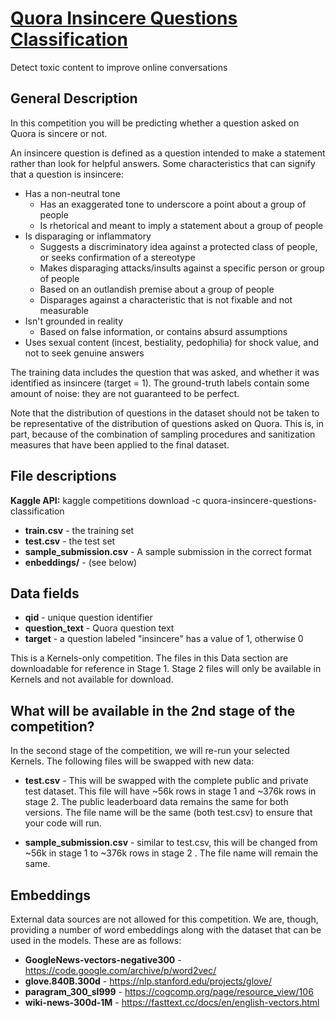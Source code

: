 # [Quora Insincere Questions Classification](https://www.kaggle.com/c/quora-insincere-questions-classification/data)

Detect toxic content to improve online conversations

## General Description

In this competition you will be predicting whether a question asked on Quora is sincere or not.

An insincere question is defined as a question intended to make a statement rather than look for helpful answers. Some characteristics that can signify that a question is insincere:

- Has a non-neutral tone
  - Has an exaggerated tone to underscore a point about a group of people
  - Is rhetorical and meant to imply a statement about a group of people
- Is disparaging or inflammatory
  - Suggests a discriminatory idea against a protected class of people, or seeks confirmation of a stereotype
  - Makes disparaging attacks/insults against a specific person or group of people
  - Based on an outlandish premise about a group of people
  - Disparages against a characteristic that is not fixable and not measurable
- Isn't grounded in reality
  - Based on false information, or contains absurd assumptions
- Uses sexual content (incest, bestiality, pedophilia) for shock value, and not to seek genuine answers

The training data includes the question that was asked, and whether it was identified as insincere (target = 1). The ground-truth labels contain some amount of noise: they are not guaranteed to be perfect.

Note that the distribution of questions in the dataset should not be taken to be representative of the distribution of questions asked on Quora. This is, in part, because of the combination of sampling procedures and sanitization measures that have been applied to the final dataset.

## File descriptions

**Kaggle API:** kaggle competitions download -c quora-insincere-questions-classification

- **train.csv** - the training set
- **test.csv** - the test set
- **sample_submission.csv** - A sample submission in the correct format
- **enbeddings/** - (see below)

## Data fields

- **qid** - unique question identifier
- **question_text** - Quora question text
- **target** - a question labeled "insincere" has a value of 1, otherwise 0

This is a Kernels-only competition. The files in this Data section are downloadable for reference in Stage 1. Stage 2 files will only be available in Kernels and not available for download.

## What will be available in the 2nd stage of the competition?

In the second stage of the competition, we will re-run your selected Kernels. The following files will be swapped with new data:

- **test.csv** - This will be swapped with the complete public and private test dataset. This file will have ~56k rows in stage 1 and ~376k rows in stage 2. The public leaderboard data remains the same for both versions. The file name will be the same (both test.csv) to ensure that your code will run.

- **sample_submission.csv** - similar to test.csv, this will be changed from ~56k in stage 1 to ~376k rows in stage 2 . The file name will remain the same.

## Embeddings

External data sources are not allowed for this competition. We are, though, providing a number of word embeddings along with the dataset that can be used in the models. These are as follows:

- **GoogleNews-vectors-negative300** - https://code.google.com/archive/p/word2vec/
- **glove.840B.300d** - https://nlp.stanford.edu/projects/glove/
- **paragram_300_sl999** - https://cogcomp.org/page/resource_view/106
- **wiki-news-300d-1M** - https://fasttext.cc/docs/en/english-vectors.html
